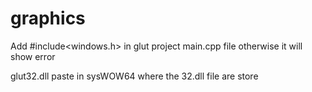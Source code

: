 # graphics

Add #include<windows.h> in  glut project main.cpp file otherwise it will show error

glut32.dll paste in sysWOW64  where the 32.dll file are store


